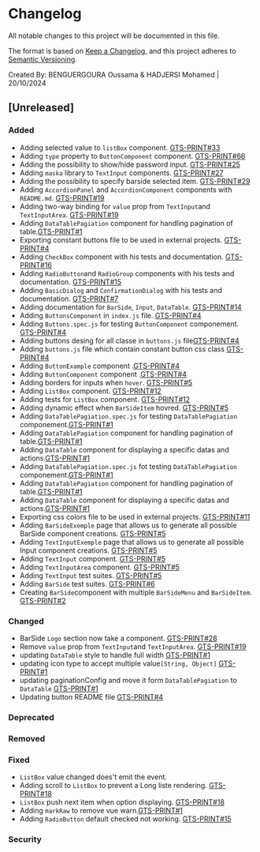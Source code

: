 # Changelog

All notable changes to this project will be documented in this file.

The format is based on [Keep a Changelog](https://keepachangelog.com/en/1.0.0/),
and this project adheres to [Semantic Versioning](https://semver.org/spec/v2.0.0.html).

Created By: BENGUERGOURA Oussama & HADJERSI Mohamed | 20/10/2024


## [Unreleased] 

### Added

* Adding selected value to `listBox` component. [GTS-PRINT#33](https://quire.io/w/GTS-PRINT31/33)  
* Adding `type` property to `ButtonComponent` component. [GTS-PRINT#66](https://quire.io/w/GTS_Golden_Technology_Solutions/66)
* Adding the possibility to show/hide password input. [GTS-PRINT#25](https://quire.io/w/GTS-PRINT31/25)  
* Adding `maska` library to `TextInput` components. [GTS-PRINT#27](https://quire.io/w/GTS-PRINT31/27) 
* Adding the possibility to specify barside selected item. [GTS-PRINT#29](https://quire.io/w/GTS-PRINT31/29) 
* Adding `AccordionPanel` and `AccordionComponent` components with `README.md`. [GTS-PRINT#19](https://quire.io/w/GTS-PRINT31/19) 
* Adding two-way binding for `value` prop from `TextInput`and `TextInputArea`. [GTS-PRINT#19](https://quire.io/w/GTS-PRINT31/19)
* Adding `DataTablePagiation` component for handling pagination of table.[GTS-PRINT#1](https://quire.io/w/GTS-PRINT31/1)
* Exporting constant buttons file to be used in external projects. [GTS-PRINT#4](https://quire.io/w/GTS-PRINT31/4)
* Adding `CheckBox` component with his tests and documentation. [GTS-PRINT#16](https://quire.io/w/GTS-PRINT31/16)
* Adding `RadioButton`and `RadioGroup` components with his tests and documentation. [GTS-PRINT#15](https://quire.io/w/GTS-PRINT31/15)
* Adding `BasicDialog` and `ConfirmationDialog` with his tests and documentation. [GTS-PRINT#7](https://quire.io/w/GTS-PRINT31/7)
* Adding documentation for `BarSide`, `Input`, `DataTable`. [GTS-PRINT#14](https://quire.io/w/GTS-PRINT31/14)
* Adding `ButtonsComponent` in `index.js` file. [GTS-PRINT#4](https://quire.io/w/GTS-PRINT31/4)
* Adding `Buttons.spec.js` for testing `ButtonComponent` componement. [GTS-PRINT#4](https://quire.io/w/GTS-PRINT31/4)
* Adding buttons desing for all classe in `buttons.js` file[GTS-PRINT#4](https://quire.io/w/GTS-PRINT31/4)
* Adding `buttons.js` file which contain constant button css class [GTS-PRINT#4](https://quire.io/w/GTS-PRINT31/4)
* Adding `ButtonExample` component .[GTS-PRINT#4](https://quire.io/w/GTS-PRINT31/4)
* Adding `ButtonComponent` component .[GTS-PRINT#4](https://quire.io/w/GTS-PRINT31/4)
* Adding borders for inputs when `hover`. [GTS-PRINT#5](https://quire.io/w/GTS-PRINT31/5)
* Adding `ListBox` component. [GTS-PRINT#12](https://quire.io/w/GTS-PRINT31/12)
* Adding tests for `ListBox` component. [GTS-PRINT#12](https://quire.io/w/GTS-PRINT31/12)
* Adding dynamic effect when `BarSideItem` hovred. [GTS-PRINT#5](https://quire.io/w/GTS-PRINT31/5)
* Adding `DataTablePagiation.spec.js` for testing `DataTablePagiation` componement.[GTS-PRINT#1](https://quire.io/w/GTS-PRINT31/1)
* Adding `DataTablePagiation` component for handling pagination of table.[GTS-PRINT#1](https://quire.io/w/GTS-PRINT31/1)
* Adding `DataTable` component for displaying a specific datas and actions.[GTS-PRINT#1](https://quire.io/w/GTS-PRINT31/1)
* Adding `DataTablePagiation.spec.js` fot testing `DataTablePagiation` componement.[GTS-PRINT#1](https://quire.io/w/GTS-PRINT31/1)
* Adding `DataTablePagiation` component for handling pagination of table.[GTS-PRINT#1](https://quire.io/w/GTS-PRINT31/1)
* Adding `DataTable` component for displaying a specific datas and actions.[GTS-PRINT#1](https://quire.io/w/GTS-PRINT31/1)
* Exporting css colors file to be used in external projects. [GTS-PRINT#11](https://quire.io/w/GTS-PRINT31/11)
* Adding `BarSideExemple` page that allows us to generate all possible BarSide component creations. [GTS-PRINT#5](https://quire.io/w/GTS-PRINT31/5)
* Adding `TextInputExemple` page that allows us to generate all possible Input component creations. [GTS-PRINT#5](https://quire.io/w/GTS-PRINT31/5)
* Adding `TextInput` component. [GTS-PRINT#5](https://quire.io/w/GTS-PRINT31/5)
* Adding `TextInputArea` component. [GTS-PRINT#5](https://quire.io/w/GTS-PRINT31/5)
* Adding `TextInput` test suites. [GTS-PRINT#5](https://quire.io/w/GTS-PRINT31/5)
* Adding `BarSide` test suites. [GTS-PRINT#6](https://quire.io/w/GTS-PRINT31/6)
* Creating `BarSide`component with multiple `BarSideMenu` and `BarSideItem`. [GTS-PRINT#2](https://quire.io/w/GTS-PRINT31/2)

### Changed

* BarSide `Logo` section now take a component. [GTS-PRINT#28](https://quire.io/w/GTS-PRINT31/28)
* Remove `value` prop from `TextInput`and `TextInputArea`. [GTS-PRINT#19](https://quire.io/w/GTS-PRINT31/19)
* updating `DataTable` style to handle full width [GTS-PRINT#1](https://quire.io/w/GTS-PRINT31/1)
* updating icon type to accept multiple value`[String, Object]` [GTS-PRINT#1](https://quire.io/w/GTS-PRINT31/1)
* updating paginationConfig and move it form `DataTablePagiation` to `DataTable` [GTS-PRINT#1](https://quire.io/w/GTS-PRINT31/1)
* Updating button README file [GTS-PRINT#4](https://quire.io/w/GTS-PRINT31/4)

### Deprecated

### Removed

### Fixed

* `ListBox` value changed does't emit the event.
* Adding scroll to `ListBox` to prevent a Long liste rendering. [GTS-PRINT#18](https://quire.io/w/GTS-PRINT31/18)
* `ListBox` push next item when option displaying. [GTS-PRINT#18](https://quire.io/w/GTS-PRINT31/18)
* Adding `markRaw` to remove vue warn.[GTS-PRINT#1](https://quire.io/w/GTS-PRINT31/1)
* Adding `RadioButton` default checked not working. [GTS-PRINT#15](https://quire.io/w/GTS-PRINT31/15)

### Security


 
